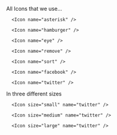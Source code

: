 All Icons that we use...

```react|span-2
  <Icon name="asterisk" />
```

```react|span-2
  <Icon name="hamburger" />
```

```react|span-2
  <Icon name="eye" />
```

```react|span-2
  <Icon name="remove" />
```

```react|span-2
  <Icon name="sort" />
```

```react|span-2
  <Icon name="facebook" />
```

```react|span-2
  <Icon name="twitter" />
```

In three different sizes

```react|span-2
  <Icon size="small" name="twitter" />
```

```react|span-2
  <Icon size="medium" name="twitter" />
```

```react|span-2
  <Icon size="large" name="twitter" />
```
